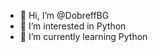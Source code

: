 - 👋 Hi, I’m @DobreffBG
- 👀 I’m interested in Python
- 🌱 I’m currently learning Python

<!---
DobreffBG/DobreffBG is a ✨ special ✨ repository because its `README.md` (this file) appears on your GitHub profile.
You can click the Preview link to take a look at your changes.
--->
